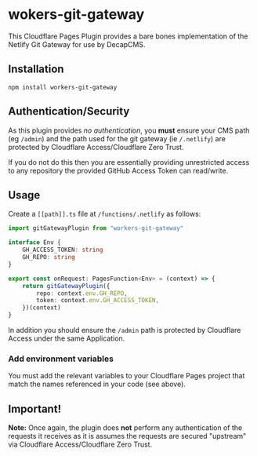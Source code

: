 # wokers-git-gateway

This Cloudflare Pages Plugin provides a bare bones implementation of the Netlify Git Gateway for use by DecapCMS.

## Installation

```
npm install workers-git-gateway
```

## Authentication/Security

As this plugin provides _no authentication_, you **must** ensure your CMS path (eg `/admin`) and the path used for the git gateway (ie `/.netlify`) are protected by Cloudflare Access/Cloudflare Zero Trust.

If you do not do this then you are essentially providing unrestricted access to any repository the provided GitHub Access Token can read/write.

## Usage

Create a `[[path]].ts` file at `/functions/.netlify` as follows:

```typescript
import gitGatewayPlugin from "workers-git-gateway"

interface Env {
    GH_ACCESS_TOKEN: string
    GH_REPO: string
}

export const onRequest: PagesFunction<Env> = (context) => {
    return gitGatewayPlugin({
        repo: context.env.GH_REPO,
        token: context.env.GH_ACCESS_TOKEN,
    })(context)
}
```

In addition you should ensure the `/admin` path is protected by Cloudflare Access under the same Application.

### Add environment variables

You must add the relevant variables to your Cloudflare Pages project that match the names referenced in your code (see above).

## Important!

**Note:** Once again, the plugin does **not** perform any authentication of the requests it receives as it is assumes the requests are secured "upstream" via Cloudflare Access/Cloudflare Zero Trust.
